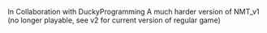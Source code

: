 In Collaboration with DuckyProgramming
A much harder version of NMT_v1 (no longer playable, see v2 for current version of regular game)
